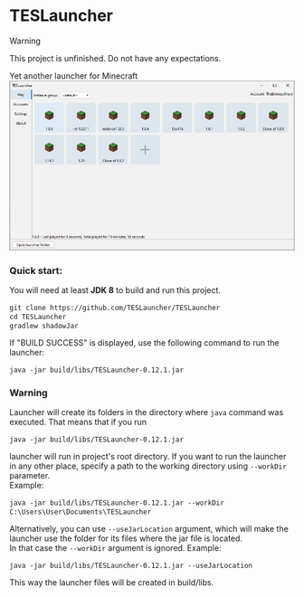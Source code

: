 # TESLauncher

> [!WARNING]  
> This project is unfinished. Do not have any expectations.

Yet another launcher for Minecraft 
![images/Screenshot.png](images/Screenshot.png)

### Quick start:
You will need at least <strong>JDK 8</strong> to build and run this project.
```shell
git clone https://github.com/TESLauncher/TESLauncher
cd TESLauncher
gradlew shadowJar
```
If "BUILD SUCCESS" is displayed, use the following command to run the launcher:
```shell
java -jar build/libs/TESLauncher-0.12.1.jar
```

### Warning
Launcher will create its folders in the directory where `java` command was executed. That means that if you run <br>
```shell
java -jar build/libs/TESLauncher-0.12.1.jar
```
launcher will run in project's root directory. If you want to run the launcher in any other place, specify a path to the working directory using `--workDir` parameter. <br>
Example:
```shell
java -jar build/libs/TESLauncher-0.12.1.jar --workDir C:\Users\User\Documents\TESLauncher
```
Alternatively, you can use `--useJarLocation` argument, which will make the launcher use the folder for its files where the jar file is located. <br>
In that case the `--workDir` argument is ignored. Example:
```shell
java -jar build/libs/TESLauncher-0.12.1.jar --useJarLocation
```
This way the launcher files will be created in build/libs.